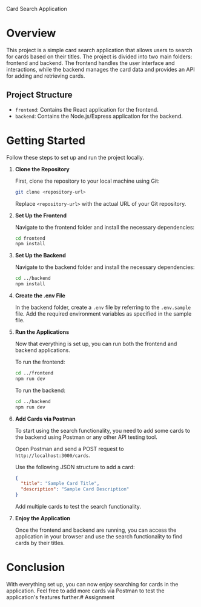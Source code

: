 Card Search Application
# Overview

This project is a simple card search application that allows users to search for cards based on their titles. The project is divided into two main folders: frontend and backend. The frontend handles the user interface and interactions, while the backend manages the card data and provides an API for adding and retrieving cards.

## Project Structure

- `frontend`: Contains the React application for the frontend.
- `backend`: Contains the Node.js/Express application for the backend.

# Getting Started

Follow these steps to set up and run the project locally.

1. **Clone the Repository**

   First, clone the repository to your local machine using Git:

   ```bash
   git clone <repository-url>
   ```

   Replace `<repository-url>` with the actual URL of your Git repository.

2. **Set Up the Frontend**

   Navigate to the frontend folder and install the necessary dependencies:

   ```bash
   cd frontend
   npm install
   ```

3. **Set Up the Backend**

   Navigate to the backend folder and install the necessary dependencies:

   ```bash
   cd ../backend
   npm install
   ```

4. **Create the .env File**

   In the backend folder, create a `.env` file by referring to the `.env.sample` file. Add the required environment variables as specified in the sample file.

5. **Run the Applications**

   Now that everything is set up, you can run both the frontend and backend applications.

   To run the frontend:

   ```bash
   cd ../frontend
   npm run dev
   ```

   To run the backend:

   ```bash
   cd ../backend
   npm run dev
   ```

6. **Add Cards via Postman**

   To start using the search functionality, you need to add some cards to the backend using Postman or any other API testing tool.

   Open Postman and send a POST request to `http://localhost:3000/cards`.

   Use the following JSON structure to add a card:

   ```json
   {
     "title": "Sample Card Title",
     "description": "Sample Card Description"
   }
   ```

   Add multiple cards to test the search functionality.

7. **Enjoy the Application**

   Once the frontend and backend are running, you can access the application in your browser and use the search functionality to find cards by their titles.

# Conclusion

With everything set up, you can now enjoy searching for cards in the application. Feel free to add more cards via Postman to test the application's features further.# Assignment
